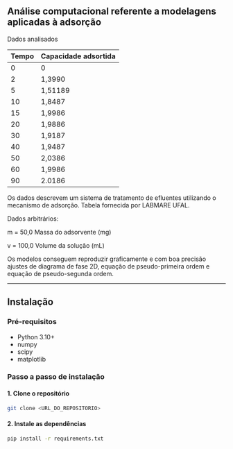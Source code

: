 ## Análise computacional referente a modelagens aplicadas à adsorção

Dados analisados

| Tempo | Capacidade adsortida |
| --- | --- |
| 0 | 0 |
| 2 | 1,3990 |
| 5 | 1,51189 |
| 10 | 1,8487 |
| 15 | 1,9986 |
| 20 | 1,9886 |
| 30 | 1,9187 |
| 40 | 1,9487 |
| 50 | 2,0386 |
| 60 | 1,9986 |
| 90 | 2.0186 |

Os dados descrevem um sistema de tratamento de efluentes utilizando o mecanismo de adsorção. Tabela fornecida por LABMARE UFAL.

Dados arbitrários:

m = 50,0    Massa do adsorvente (mg)

v = 100,0   Volume da solução (mL)

Os modelos conseguem reproduzir graficamente e com boa precisão ajustes de diagrama de fase 2D, equação de pseudo-primeira ordem e equação de pseudo-segunda ordem.

---
## Instalação
### Pré-requisitos
- Python 3.10+
- numpy
- scipy
- matplotlib

### Passo a passo de instalação

#### 1. Clone o repositório
```bash
git clone <URL_DO_REPOSITORIO>
```

#### 2. Instale as dependências
```bash
pip install -r requirements.txt
```


